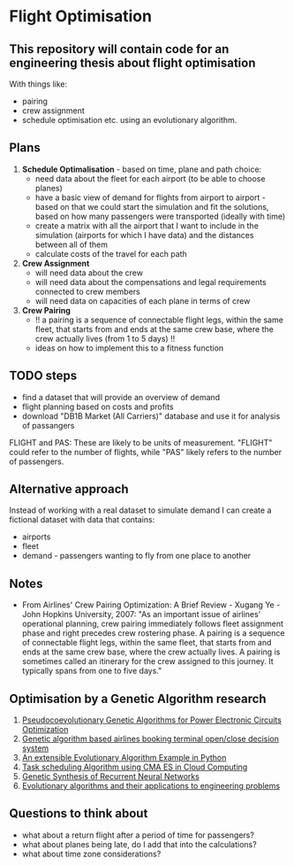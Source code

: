 # Flight Optimisation

## This repository will contain code for an engineering thesis about flight optimisation

With things like:

- pairing
- crew assignment
- schedule optimisation
etc. using an evolutionary algorithm.

## Plans

1. **Schedule Optimalisation** - based on time, plane and path choice:
    - need data about the fleet for each airport (to be able to choose planes)
    - have a basic view of demand for flights from airport to airport - based on that we could start the simulation and fit the solutions, based on how many passengers were transported (ideally with time)
    - create a matrix with all the airport that I want to include in the simulation (airports for which I have data) and the distances between all of them
    - calculate costs of the travel for each path
2. **Crew Assignment**
    - will need data about the crew
    - will need data about the compensations and legal requirements connected to crew members
    - will need data on capacities of each plane in terms of crew
3. **Crew Pairing**
    - !! a pairing is a sequence of connectable flight legs, within the same fleet, that starts from and ends at the same crew base, where the crew actually lives (from 1 to 5 days) !!
    - ideas on how to implement this to a fitness function

## TODO steps

- find a dataset that will provide an overview of demand
- flight planning based on costs and profits
- download "DB1B Market (All Carriers)" database and use it for analysis of passangers

FLIGHT and PAS: These are likely to be units of measurement. "FLIGHT" could refer to the number of flights, while "PAS" likely refers to the number of passengers.

## Alternative approach

Instead of working with a real dataset to simulate demand I can create a fictional dataset with data that contains:

- airports
- fleet
- demand - passengers wanting to fly from one place to another

## Notes

- From Airlines' Crew Pairing Optimization: A Brief Review - Xugang Ye - John Hopkins University, 2007:
"As an important issue of airlines’ operational planning, crew pairing immediately follows fleet assignment phase and right precedes crew rostering phase. A pairing is a sequence of connectable flight legs, within the same fleet, that starts from and ends at the same crew base, where the crew actually lives. A pairing is sometimes called an itinerary for the crew assigned to this journey. It typically spans from one to five days."

## Optimisation by a Genetic Algorithm research

1. [Pseudocoevolutionary Genetic Algorithms for Power Electronic Circuits Optimization](https://web.archive.org/web/20110707025618/http://www.cs.sysu.edu.cn/~jzhang/papers/SMCC.pdf#)
2. [Genetic algorithm based airlines booking terminal open/close decision system](https://dl.acm.org/doi/abs/10.1145/2345396.2345426)
3. [An extensible Evolutionary Algorithm Example in Python](https://towardsdatascience.com/an-extensible-evolutionary-algorithm-example-in-python-7372c56a557b)
4. [Task scheduling Algorithm using CMA ES in Cloud Computing](https://jacet.srbiau.ac.ir/article_10641_f33706f4f318ee00b09343d530580343.pdf)
5. [Genetic Synthesis of Recurrent Neural Networks](http://arimaa.com/arimaa/about/Thesis/Thesis.pdf)
6. [Evolutionary algorithms and their applications to engineering problems](https://link.springer.com/article/10.1007/s00521-020-04832-8)

## Questions to think about

- what about a return flight after a period of time for passengers?
- what about planes being late, do I add that into the calculations?
- what about time zone considerations?
